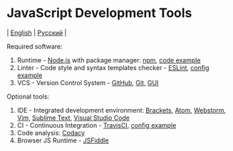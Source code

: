 # JavaScript Development Tools
| [English](README.md) | [Русский](README.ru.md) |

Required software:
  1. Runtime - [Node.js](https://nodejs.org/en/) with package manager: [npm](https://www.npmjs.com/), [code example](examples/example.js)
  2. Linter - Code style and syntax templates checker - [ESLint](http://eslint.org/), [config example](examples/.eslintrc.yml)
  3. VCS - Version Control System - [GitHub](https://github.com/), [Git](https://git-scm.com/), [GUI](https://desktop.github.com/)

Optional tools:
  1. IDE - Integrated development environment: [Brackets](http://brackets.io/), [Atom](https://atom.io/), [Webstorm](https://www.jetbrains.com/webstorm/), [Vim](http://www.vim.org/), [Sublime Text](https://www.sublimetext.com/), [Visual Studio Code](https://code.visualstudio.com/)
  2. CI - Continuous Integration - [TravisCI](https://travis-ci.org/), [config example](examples/.travis.yml)
  3. Code analysis: [Codacy](https://www.codacy.com/)
  4. Browser JS Runtime - [JSFiddle](https://jsfiddle.net/)
